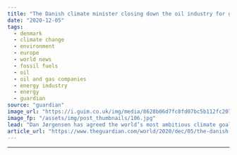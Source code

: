 ```yaml
---
title: "The Danish climate minister closing down the oil industry for good"
date: "2020-12-05"
tags: 
  - denmark
  - climate change
  - environment
  - europe
  - world news
  - fossil fuels
  - oil
  - oil and gas companies
  - energy industry
  - energy
  - guardian
source: "guardian"
image_url: "https://i.guim.co.uk/img/media/8628b06d7fc8fd07bc5b112fc20778985ab1fc91/0_37_2200_1320/master/2200.jpg?width=460&quality=85&auto=format&fit=max&s=fcf2ac4b98d0ec63c08341098f89db70"
image_fp: "/assets/img/post_thumbnails/106.jpg"
lead: "Dan Jørgensen has agreed the world’s most ambitious climate goal with a promise to cut 70% of emissions by 2030Denmark to end new oil and gas exploration in North SeaDenmark’s climate minister is fairly certain that the deal to close down the nation’..."
article_url: "https://www.theguardian.com/world/2020/dec/05/the-danish-climate-minister-closing-down-the-oil-industry-for-good"
---
```


---
